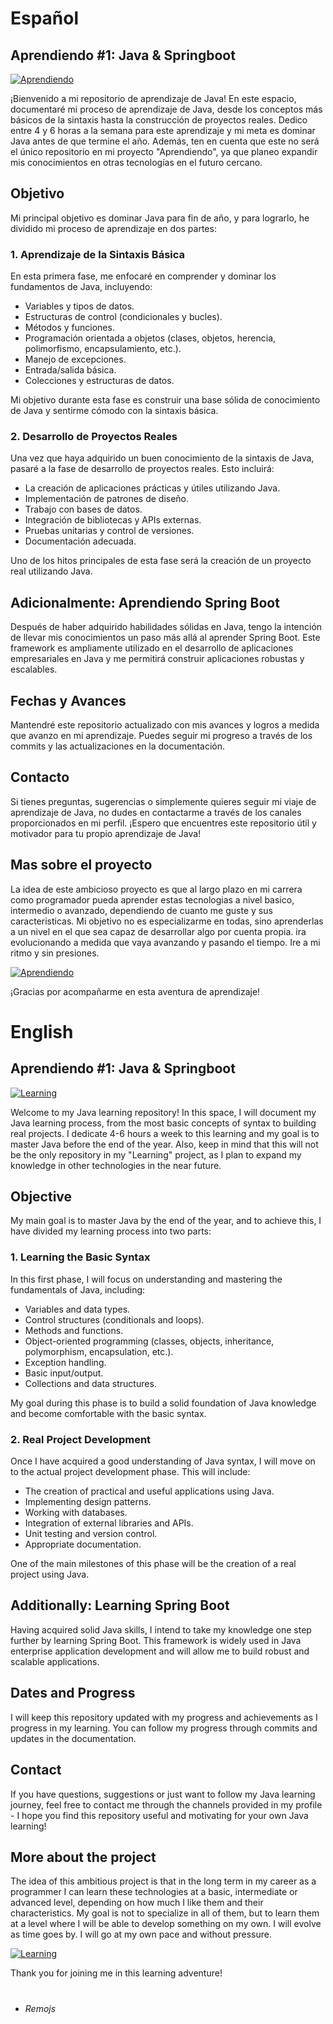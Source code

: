 # Español

## Aprendiendo #1: Java & Springboot

[![Aprendiendo](https://github.com/Remojs/Learning-Java/blob/master/readme-media/java-banner.png?raw=true)]()

¡Bienvenido a mi repositorio de aprendizaje de Java! En este espacio, documentaré mi proceso de aprendizaje de Java, desde los conceptos más básicos de la sintaxis hasta la construcción de proyectos reales. Dedico entre 4 y 6 horas a la semana para este aprendizaje y mi meta es dominar Java antes de que termine el año. Además, ten en cuenta que este no será el único repositorio en mi proyecto "Aprendiendo", ya que planeo expandir mis conocimientos en otras tecnologías en el futuro cercano.

## Objetivo

Mi principal objetivo es dominar Java para fin de año, y para lograrlo, he dividido mi proceso de aprendizaje en dos partes:

### 1. Aprendizaje de la Sintaxis Básica

En esta primera fase, me enfocaré en comprender y dominar los fundamentos de Java, incluyendo:

- Variables y tipos de datos.
- Estructuras de control (condicionales y bucles).
- Métodos y funciones.
- Programación orientada a objetos (clases, objetos, herencia, polimorfismo, encapsulamiento, etc.).
- Manejo de excepciones.
- Entrada/salida básica.
- Colecciones y estructuras de datos.

Mi objetivo durante esta fase es construir una base sólida de conocimiento de Java y sentirme cómodo con la sintaxis básica.

### 2. Desarrollo de Proyectos Reales

Una vez que haya adquirido un buen conocimiento de la sintaxis de Java, pasaré a la fase de desarrollo de proyectos reales. Esto incluirá:

- La creación de aplicaciones prácticas y útiles utilizando Java.
- Implementación de patrones de diseño.
- Trabajo con bases de datos.
- Integración de bibliotecas y APIs externas.
- Pruebas unitarias y control de versiones.
- Documentación adecuada.

Uno de los hitos principales de esta fase será la creación de un proyecto real utilizando Java.

## Adicionalmente: Aprendiendo Spring Boot

Después de haber adquirido habilidades sólidas en Java, tengo la intención de llevar mis conocimientos un paso más allá al aprender Spring Boot. Este framework es ampliamente utilizado en el desarrollo de aplicaciones empresariales en Java y me permitirá construir aplicaciones robustas y escalables.

## Fechas y Avances

Mantendré este repositorio actualizado con mis avances y logros a medida que avanzo en mi aprendizaje. Puedes seguir mi progreso a través de los commits y las actualizaciones en la documentación.

## Contacto

Si tienes preguntas, sugerencias o simplemente quieres seguir mi viaje de aprendizaje de Java, no dudes en contactarme a través de los canales proporcionados en mi perfil. ¡Espero que encuentres este repositorio útil y motivador para tu propio aprendizaje de Java!

## Mas sobre el proyecto

La idea de este ambicioso proyecto es que al largo plazo en mi carrera como programador pueda aprender estas tecnologias a nivel basico, intermedio o avanzado, dependiendo de cuanto me guste y sus caracteristicas. Mi objetivo no es especializarme en todas, sino aprenderlas a un nivel en el que sea capaz de desarrollar algo por cuenta propia. ira evolucionando a medida que vaya avanzando y pasando el tiempo. Ire a mi ritmo y sin presiones.

[![Aprendiendo](https://github.com/Remojs/Learning-Java/blob/master/readme-media/aprendiendo-banner.png?raw=true)]()

¡Gracias por acompañarme en esta aventura de aprendizaje!

#

# English

## Aprendiendo #1:  Java & Springboot

[![Learning](https://github.com/Remojs/Learning-Java/blob/master/readme-media/java-banner.png?raw=true)]()

Welcome to my Java learning repository! In this space, I will document my Java learning process, from the most basic concepts of syntax to building real projects. I dedicate 4-6 hours a week to this learning and my goal is to master Java before the end of the year. Also, keep in mind that this will not be the only repository in my "Learning" project, as I plan to expand my knowledge in other technologies in the near future.

## Objective

My main goal is to master Java by the end of the year, and to achieve this, I have divided my learning process into two parts:

### 1. Learning the Basic Syntax

In this first phase, I will focus on understanding and mastering the fundamentals of Java, including:

- Variables and data types.
- Control structures (conditionals and loops).
- Methods and functions.
- Object-oriented programming (classes, objects, inheritance, polymorphism, encapsulation, etc.).
- Exception handling.
- Basic input/output.
- Collections and data structures.

My goal during this phase is to build a solid foundation of Java knowledge and become comfortable with the basic syntax.

### 2. Real Project Development

Once I have acquired a good understanding of Java syntax, I will move on to the actual project development phase. This will include:

- The creation of practical and useful applications using Java.
- Implementing design patterns.
- Working with databases.
- Integration of external libraries and APIs.
- Unit testing and version control.
- Appropriate documentation.

One of the main milestones of this phase will be the creation of a real project using Java.

## Additionally: Learning Spring Boot

Having acquired solid Java skills, I intend to take my knowledge one step further by learning Spring Boot. This framework is widely used in Java enterprise application development and will allow me to build robust and scalable applications.

## Dates and Progress

I will keep this repository updated with my progress and achievements as I progress in my learning. You can follow my progress through commits and updates in the documentation.

## Contact

If you have questions, suggestions or just want to follow my Java learning journey, feel free to contact me through the channels provided in my profile - I hope you find this repository useful and motivating for your own Java learning!

## More about the project

The idea of this ambitious project is that in the long term in my career as a programmer I can learn these technologies at a basic, intermediate or advanced level, depending on how much I like them and their characteristics. My goal is not to specialize in all of them, but to learn them at a level where I will be able to develop something on my own. I will evolve as time goes by. I will go at my own pace and without pressure.

[![Learning](https://github.com/Remojs/Learning-Java/blob/master/readme-media/aprendiendo-banner.png?raw=true)]()

Thank you for joining me in this learning adventure!

#

- *Remojs*
